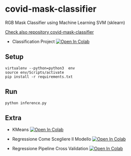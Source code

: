 # covid-mask-classifier
RGB Mask Classifier using Machine Learning SVM (sklearn)

[Check also repository covid-mask-classifier](https://github.com/visiont3lab/covid-mask-classifier)

* Classification Project 
<a href="https://colab.research.google.com/github/visiont3lab/project-covid-mask-classifier/blob/main/Classification_Project.ipynb" target="_parent"><img src="https://colab.research.google.com/assets/colab-badge.svg" alt="Open In Colab"/></a>


## Setup
```
virtualenv --python=python3  env
source env/Scripts/activate
pip install -r requirements.txt
```

## Run
```
python inference.py 
```

## Extra

* KMeans
<a href="https://colab.research.google.com/github/visiont3lab/project-covid-mask-classifier/blob/main/utils/colab/K_Means.ipynb" target="_parent"><img src="https://colab.research.google.com/assets/colab-badge.svg" alt="Open In Colab"/></a>

* Regressione Come Scegliere Il Modello
<a href="https://colab.research.google.com/github/visiont3lab/project-covid-mask-classifier/blob/main/utils/colab/RegressionComeScegliereIlModello.ipynb" target="_parent"><img src="https://colab.research.google.com/assets/colab-badge.svg" alt="Open In Colab"/></a>

* Regressione  Pipeline Cross Validation
<a href="https://colab.research.google.com/github/visiont3lab/project-covid-mask-classifier/blob/main/utils/colab/RegressionPipelineCrossValidation.ipynb" target="_parent"><img src="https://colab.research.google.com/assets/colab-badge.svg" alt="Open In Colab"/></a>
